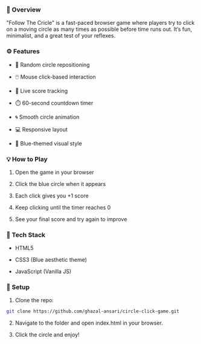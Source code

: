 ### 📌 Overview

"Follow The Cricle" is a fast-paced browser game where players try to click on a moving circle as many times as possible before time runs out. It’s fun, minimalist, and a great test of your reflexes.

### ⚙️ Features

* 🎯 Random circle repositioning

* 🖱️ Mouse click-based interaction

* 🧠 Live score tracking

* ⏱️ 60-second countdown timer

* 🌀 Smooth circle animation

* 💻 Responsive layout

* 🎨 Blue-themed visual style

### 💡 How to Play

1. Open the game in your browser

2. Click the blue circle when it appears

3. Each click gives you +1 score

4. Keep clicking until the timer reaches 0

5. See your final score and try again to improve

### 🚀 Tech Stack

* HTML5

* CSS3 (Blue aesthetic theme)

* JavaScript (Vanilla JS)

### 🔧 Setup

1. Clone the repo:
```bash
git clone https://github.com/ghazal-ansari/circle-click-game.git
```
2. Navigate to the folder and open index.html in your browser.

3. Click the circle and enjoy!
